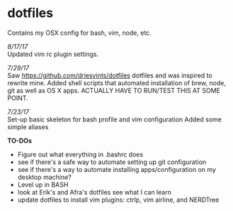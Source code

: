 dotfiles
=======
Contains my OSX config for bash, vim, node, etc.

*8/17/17*<br/>
Updated vim rc plugin settings. 

*7/29/17*<br/>
Saw https://github.com/driesvints/dotfiles dotfiles and was inspired to rewrite mine. Added shell scripts that automated installation of brew, node, git as well as OS X apps. ACTUALLY HAVE TO RUN/TEST THIS AT SOME POINT.

*7/23/17*<br/>
Set-up basic skeleton for bash profile and vim configuration
Added some simple aliases

**TO-DOs**
- Figure out what everything in .bashrc does
- see if there's a safe way to automate setting up git configuration
- see if there's a way to automate installing apps/configuration on my desktop machine?
- Level up in BASH
- look at Erik's and Afra's dotfiles see what I can learn
- update dotfiles to install vim plugins: ctrlp, vim airline, and NERDTree
